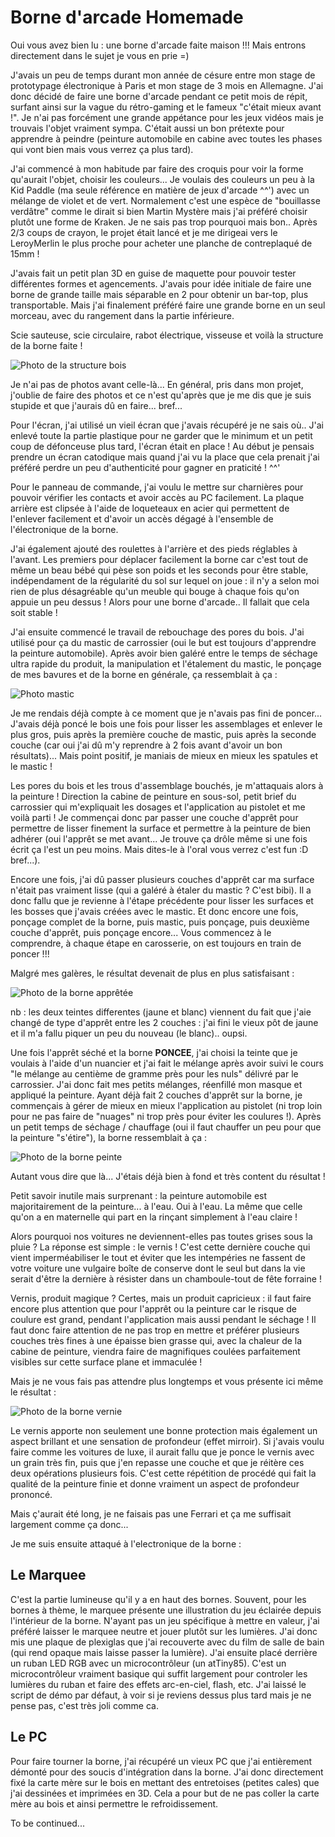
# Borne d'arcade Homemade

Oui vous avez bien lu : une borne d'arcade faite maison !!! Mais entrons directement dans le sujet je vous en prie =)

J'avais un peu de temps durant mon année de césure entre mon stage de prototypage électronique à Paris et mon stage de 3 mois en Allemagne. J'ai donc décidé de faire une borne d'arcade pendant ce petit mois de répit, surfant ainsi sur la vague du rétro-gaming et le fameux "c'était mieux avant !". Je n'ai pas forcément une grande appétance pour les jeux vidéos mais je trouvais l'objet vraiment sympa. C'était aussi un bon prétexte pour apprendre à peindre (peinture automobile en cabine avec toutes les phases qui vont bien mais vous verrez ça plus tard).

J'ai commencé à mon habitude par faire des croquis pour voir la forme qu'aurait l'objet, choisir les couleurs... Je voulais des couleurs un peu à la Kid Paddle (ma seule référence en matière de jeux d'arcade ^^') avec un mélange de violet et de vert. Normalement c'est une espèce de "bouillasse verdâtre" comme le dirait si bien Martin Mystère mais j'ai préféré choisir plutôt une forme de Kraken. Je ne sais pas trop pourquoi mais bon.. Après 2/3 coups de crayon, le projet était lancé et je me dirigeai vers le LeroyMerlin le plus proche pour acheter une planche de contreplaqué de 15mm !

J'avais fait un petit plan 3D en guise de maquette pour pouvoir tester différentes formes et agencements. J'avais pour idée initiale de faire une borne de grande taille mais séparable en 2 pour obtenir un bar-top, plus transportable. Mais j'ai finalement préféré faire une grande borne en un seul morceau, avec du rangement dans la partie inférieure.

Scie sauteuse, scie circulaire, rabot électrique, visseuse et voilà la structure de la borne faite !

![Photo de la structure bois](https://deathura.github.io/assets/images/borne_arcade/structure_bois.jpg)

Je n'ai pas de photos avant celle-là... En général, pris dans mon projet, j'oublie de faire des photos et ce n'est qu'après que je me dis que je suis stupide et que j'aurais dû en faire... bref...

Pour l'écran, j'ai utilisé un vieil écran que j'avais récupéré je ne sais où.. J'ai enlevé toute la partie plastique pour ne garder que le minimum et un petit coup de défonceuse plus tard, l'écran était en place ! Au début je pensais prendre un écran catodique mais quand j'ai vu la place que cela prenait j'ai préféré perdre un peu d'authenticité pour gagner en praticité ! ^^'

Pour le panneau de commande, j'ai voulu le mettre sur charnières pour pouvoir vérifier les contacts et avoir accès au PC facilement. La plaque arrière est clipsée à l'aide de loqueteaux en acier qui permettent de l'enlever facilement et d'avoir un accès dégagé à l'ensemble de l'électronique de la borne.

J'ai également ajouté des roulettes à l'arrière et des pieds réglables à l'avant. Les premiers pour déplacer facilement la borne car c'est tout de même un beau bébé qui pèse son poids et les seconds pour être stable, indépendament de la régularité du sol sur lequel on joue : il n'y a selon moi rien de plus désagréable qu'un meuble qui bouge à chaque fois qu'on appuie un peu dessus ! Alors pour une borne d'arcade.. Il fallait que cela soit stable !

J'ai ensuite commencé le travail de rebouchage des pores du bois. J'ai utilisé pour ça du mastic de carrossier (oui le but est toujours d'apprendre la peinture automobile). Après avoir bien galéré entre le temps de séchage ultra rapide du produit, la manipulation et l'étalement du mastic, le ponçage de mes bavures et de la borne en générale, ça ressemblait à ça :

![Photo mastic](https://deathura.github.io/assets/images/borne_arcade/pieds+mastic.jpg)

Je me rendais déjà compte à ce moment que je n'avais pas fini de poncer... J'avais déjà poncé le bois une fois pour lisser les assemblages et enlever le plus gros, puis après la première couche de mastic, puis après la seconde couche (car oui j'ai dû m'y reprendre à 2 fois avant d'avoir un bon résultats)... Mais point positif, je maniais de mieux en mieux les spatules et le mastic !

Les pores du bois et les trous d'assemblage bouchés, je m'attaquais alors à la peinture ! Direction la cabine de peinture en sous-sol, petit brief du carrossier qui m'expliquait les dosages et l'application au pistolet et me voilà parti ! Je commençai donc par passer une couche d'apprêt pour permettre de lisser finement la surface et permettre à la peinture de bien adhérer (oui l'apprêt se met avant... Je trouve ça drôle même si une fois écrit ça l'est un peu moins. Mais dites-le à l'oral vous verrez c'est fun :D bref...).

Encore une fois, j'ai dû passer plusieurs couches d'apprêt car ma surface n'était pas vraiment lisse (qui a galéré à étaler du mastic ? C'est bibi). Il a donc fallu que je revienne à l'étape précédente pour lisser les surfaces et les bosses que j'avais créées avec le mastic. Et donc encore une fois, ponçage complet de la borne, puis mastic, puis ponçage, puis deuxième couche d'apprêt, puis ponçage encore... Vous commencez à le comprendre, à chaque étape en carosserie, on est toujours en train de poncer !!!

Malgré mes galères, le résultat devenait de plus en plus satisfaisant :

![Photo de la borne apprêtée](https://deathura.github.io/assets/images/borne_arcade/appret.jpg)

nb : les deux teintes differentes (jaune et blanc) viennent du fait que j'aie changé de type d'apprêt entre les 2 couches : j'ai fini le vieux pôt de jaune et il m'a fallu piquer un peu du nouveau (le blanc).. oupsi.

Une fois l'apprêt séché et la borne **PONCEE**, j'ai choisi la teinte que je voulais à l'aide d'un nuancier et j'ai fait le mélange après avoir suivi le cours "le mélange au centième de gramme près pour les nuls" délivré par le carrossier. J'ai donc fait mes petits mélanges, réenfillé mon masque et appliqué la peinture. Ayant déjà fait 2 couches d'apprêt sur la borne, je commençais à gérer de mieux en mieux l'application au pistolet (ni trop loin pour ne pas faire de "nuages" ni trop près pour éviter les coulures !). Après un petit temps de séchage / chauffage (oui il faut chauffer un peu pour que la peinture "s'étire"), la borne ressemblait à ça :

![Photo de la borne peinte](https://deathura.github.io/assets/images/borne_arcade/peinture.jpg)

Autant vous dire que là... J'étais déjà bien à fond et très content du résultat !

Petit savoir inutile mais surprenant : la peinture automobile est majoritairement de la peinture... à l'eau. Oui à l'eau. La même que celle qu'on a en maternelle qui part en la rinçant simplement à l'eau claire !

Alors pourquoi nos voitures ne deviennent-elles pas toutes grises sous la pluie ? La réponse est simple : le vernis ! C'est cette dernière couche qui vient imperméabiliser le tout et éviter que les intempéries ne fassent de votre voiture une vulgaire boîte de conserve dont le seul but dans la vie serait d'être la dernière à résister dans un chamboule-tout de fête forraine !

Vernis, produit magique ? Certes, mais un produit capricieux : il faut faire encore plus attention que pour l'apprêt ou la peinture car le risque de coulure est grand, pendant l'application mais aussi pendant le séchage ! Il faut donc faire attention de ne pas trop en mettre et préférer plusieurs couches très fines à une épaisse bien grasse qui, avec la chaleur de la cabine de peinture, viendra faire de magnifiques coulées parfaitement visibles sur cette surface plane et immaculée !

Mais je ne vous fais pas attendre plus longtemps et vous présente ici même le résultat :

![Photo de la borne vernie](https://deathura.github.io/assets/images/borne_arcade/vernis.jpg)

Le vernis apporte non seulement une bonne protection mais également un aspect brillant et une sensation de profondeur (effet mirroir). Si j'avais voulu faire comme les voitures de luxe, il aurait fallu que je ponce le vernis avec un grain très fin, puis que j'en repasse une couche et que je réitère ces deux opérations plusieurs fois. C'est cette répétition de procédé qui fait la qualité de la peinture finie et donne vraiment un aspect de profondeur prononcé.

Mais ç'aurait été long, je ne faisais pas une Ferrari et ça me suffisait largement comme ça donc...

Je me suis ensuite attaqué à l'electronique de la borne :

## Le Marquee

C'est la partie lumineuse qu'il y a en haut des bornes. Souvent, pour les bornes à thème, le marquee présente une illustration du jeu éclairée depuis l'intérieur de la borne. N'ayant pas un jeu spécifique à mettre en valeur, j'ai préféré laisser le marquee neutre et jouer plutôt sur les lumières. J'ai donc mis une plaque de plexiglas que j'ai recouverte avec du film de salle de bain (qui rend opaque mais laisse passer la lumière). J'ai ensuite placé derrière un ruban LED RGB avec un microcontrôleur (un atTiny85). C'est un microcontrôleur vraiment basique qui suffit largement pour controler les lumières du ruban et faire des effets arc-en-ciel, flash, etc. J'ai laissé le script de démo par défaut, à voir si je reviens dessus plus tard mais je ne pense pas, c'est très joli comme ca.

## Le PC

Pour faire tourner la borne, j'ai récupéré un vieux PC que j'ai entièrement démonté pour des soucis d'intégration dans la borne. J'ai donc directement fixé la carte mère sur le bois en mettant des entretoises (petites cales) que j'ai dessinées et imprimées en 3D. Cela a pour but de ne pas coller la carte mère au bois et ainsi permettre le refroidissement.

To be continued...
